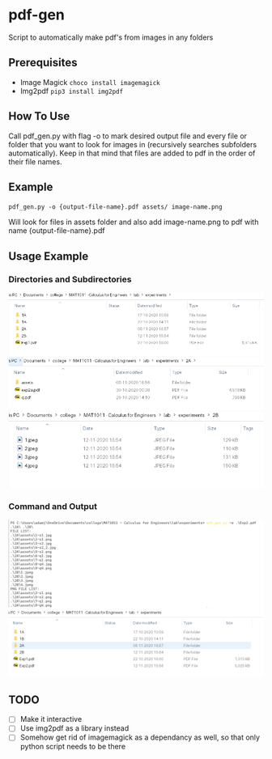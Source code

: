 # pdf-gen
Script to automatically make pdf's from images in any folders

## Prerequisites
* Image Magick
	`choco install imagemagick`
* Img2pdf
	`pip3 install img2pdf`

## How To Use
Call pdf_gen.py with flag -o to mark desired output file and every file or folder that you want to look for images in (recursively searches subfolders automatically).
Keep in that mind that files are added to pdf in the order of their file names.

## Example
`pdf_gen.py -o {output-file-name}.pdf assets/ image-name.png`

Will look for files in assets folder and also add image-name.png to pdf with name {output-file-name}.pdf

## Usage Example
### Directories and Subdirectories
![name-of-you-image](https://github.com/lemonnuggets/pdf-gen/blob/master/github-assets/1.png?raw=true)
![2](https://github.com/lemonnuggets/pdf-gen/blob/master/github-assets/2.png?raw=true)
![3](https://github.com/lemonnuggets/pdf-gen/blob/master/github-assets/3.png?raw=true)

### Command and Output
![4](https://github.com/lemonnuggets/pdf-gen/blob/master/github-assets/4.png?raw=true)
![5](https://github.com/lemonnuggets/pdf-gen/blob/master/github-assets/5.png?raw=true)

## TODO
- [ ] Make it interactive
- [ ] Use img2pdf as a library instead
- [ ] Somehow get rid of imagemagick as a dependancy as well, so that only python script needs to be there
